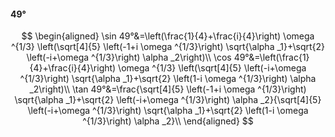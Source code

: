 #### 49°

$$
\begin{aligned}
\sin 49°&=\left(\frac{1}{4}+\frac{i}{4}\right) \omega ^{1/3} \left(\sqrt[4]{5} \left(-1+i \omega ^{1/3}\right) \sqrt{\alpha _1}+\sqrt{2} \left(-i+\omega ^{1/3}\right)
\alpha _2\right)\\
\cos 49°&=\left(\frac{1}{4}+\frac{i}{4}\right) \omega ^{1/3} \left(\sqrt[4]{5} \left(-i+\omega ^{1/3}\right) \sqrt{\alpha _1}+\sqrt{2} \left(1-i \omega ^{1/3}\right)
\alpha _2\right)\\
\tan 49°&=\frac{\sqrt[4]{5} \left(-1+i \omega ^{1/3}\right) \sqrt{\alpha _1}+\sqrt{2} \left(-i+\omega ^{1/3}\right) \alpha _2}{\sqrt[4]{5} \left(-i+\omega ^{1/3}\right)
\sqrt{\alpha _1}+\sqrt{2} \left(1-i \omega ^{1/3}\right) \alpha _2}\\
\end{aligned}
$$

